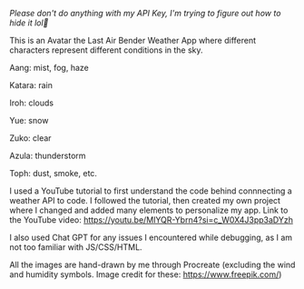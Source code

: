 *Please don't do anything with my API Key, I'm trying to figure out how to hide it lol🙏*

This is an Avatar the Last Air Bender Weather App where different characters represent different conditions in the sky. 

Aang: mist, fog, haze

Katara: rain

Iroh: clouds

Yue: snow

Zuko: clear

Azula: thunderstorm 

Toph: dust, smoke, etc. 

I used a YouTube tutorial to first understand the code behind connnecting a weather API to code. I followed the tutorial, then created my own project
where I changed and added many elements to personalize my app. 
Link to the YouTube video: https://youtu.be/MIYQR-Ybrn4?si=c_W0X4J3pp3aDYzh

I also used Chat GPT for any issues I encountered while debugging, as I am not too familiar with JS/CSS/HTML. 

All the images are hand-drawn by me through Procreate (excluding the wind and humidity symbols. Image credit for these: https://www.freepik.com/)

